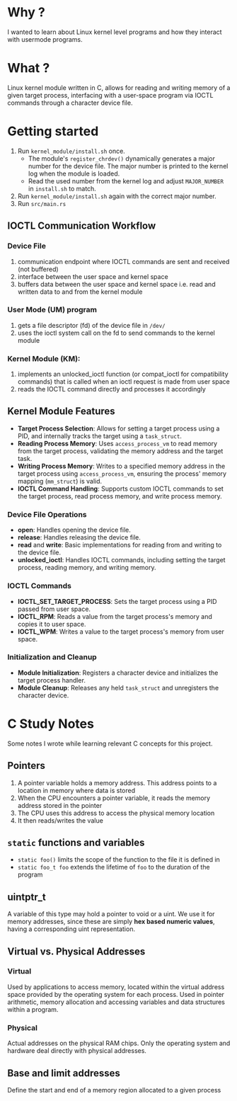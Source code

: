 # Why ?
I wanted to learn about Linux kernel level programs and how they interact with usermode programs.

# What ?
Linux kernel module written in C, allows for reading and writing memory of a given target process, interfacing with a user-space program via IOCTL commands through a character device file.

# Getting started
1. Run `kernel_module/install.sh` once.
    - The module's `register_chrdev()` dynamically generates a major number for the device file. The major number is printed to the kernel log when the module is loaded.
    - Read the used number from the kernel log and adjust `MAJOR_NUMBER` in `install.sh` to match.
2. Run `kernel_module/install.sh` again with the correct major number.
3. Run `src/main.rs`


## IOCTL Communication Workflow
### Device File
1. communication endpoint where IOCTL commands are sent and received (not buffered)
2. interface between the user space and kernel space
3. buffers data between the user space and kernel space i.e. read and written data to and from the kernel module

### User Mode (UM) program
1. gets a file descriptor (fd) of the device file in `/dev/`
2. uses the ioctl system call on the fd to send commands to the kernel module

### Kernel Module (KM):
1. implements an unlocked_ioctl function (or compat_ioctl for compatibility commands) that is called when an ioctl request is made from user space
2. reads the IOCTL command directly and processes it accordingly

## Kernel Module Features

- **Target Process Selection**: Allows for setting a target process using a PID, and internally tracks the target using a `task_struct`. 
- **Reading Process Memory**: Uses `access_process_vm` to read memory from the target process, validating the memory address and the target task.
- **Writing Process Memory**: Writes to a specified memory address in the target process using `access_process_vm`, ensuring the process' memory mapping (`mm_struct`) is valid.
- **IOCTL Command Handling**: Supports custom IOCTL commands to set the target process, read process memory, and write process memory.

### Device File Operations

- **open**: Handles opening the device file.
- **release**: Handles releasing the device file.
- **read** and **write**: Basic implementations for reading from and writing to the device file.
- **unlocked_ioctl**: Handles IOCTL commands, including setting the target process, reading memory, and writing memory.

### IOCTL Commands

- **IOCTL_SET_TARGET_PROCESS**: Sets the target process using a PID passed from user space.
- **IOCTL_RPM**: Reads a value from the target process's memory and copies it to user space.
- **IOCTL_WPM**: Writes a value to the target process's memory from user space.

### Initialization and Cleanup

- **Module Initialization**: Registers a character device and initializes the target process handler.
- **Module Cleanup**: Releases any held `task_struct` and unregisters the character device.


# C Study Notes

Some notes I wrote while learning relevant C concepts for this project.

## Pointers
1. A pointer variable holds a memory address. This address points to a location in memory where data is stored
2. When the CPU encounters a pointer variable, it reads the memory address stored in the pointer
3. The CPU uses this address to access the physical memory location
4. It then reads/writes the value

## `static` functions and variables
- `static foo()` limits the scope of the function to the file it is defined in
- `static foo_t foo` extends the lifetime of `foo` to the duration of the program

## uintptr_t
A variable of this type may hold a pointer to void or a uint. We use it for memory addresses, since these are simply **hex based numeric values**, having a corresponding uint representation.

## Virtual vs. Physical Addresses
### Virtual
Used by applications to access memory, located within the virtual address space provided by the operating system for each process.
Used in pointer arithmetic, memory allocation and accessing variables and data structures within a program.

### Physical
Actual addresses on the physical RAM chips.
Only the operating system and hardware deal directly with physical addresses.

## Base and limit addresses
Define the start and end of a memory region allocated to a given process
